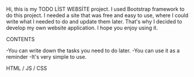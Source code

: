 Hi, this is my TODO LİST WEBSİTE project. I used Bootstrap framework to do this project. 
I needed a site that was free and easy to use, where I could write what I needed to do and update them later. 
That's why I decided to develop my own website application. 
I hope you enjoy using it.

CONTENTS

-You can write down the tasks you need to do later.
-You can use it as a reminder
-It's very simple to use.

HTML / JS / CSS
